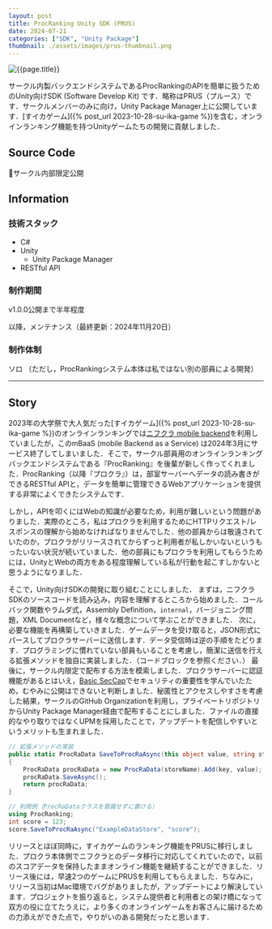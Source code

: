 ```yaml
---
layout: post
title: ProcRanking Unity SDK (PRUS)
date: 2024-07-21
categories: ["SDK", "Unity Package"]
thumbnail: ./assets/images/prus-thumbnail.png
---
```


![{{page.title}}]({{site.baseurl}}/assets/images/prus-thumbnail.png)

サークル内製バックエンドシステムであるProcRankingのAPIを簡単に扱うためのUnity向けSDK (Software Develop Kit) です．略称はPRUS（プルース）です．サークルメンバーのみに向け，Unity Package Manager上に公開しています．[すイカゲーム]({% post_url 2023-10-28-su-ika-game %})を含む，オンラインランキング機能を持つUnityゲームたちの開発に貢献しました．

## Source Code

:bow:サークル内部限定公開

## Information

### 技術スタック

- C#
- Unity
  - Unity Package Manager
- RESTful API

### 制作期間

v1.0.0公開まで半年程度

以降，メンテナンス（最終更新：2024年11月20日）

### 制作体制

ソロ
（ただし，ProcRankingシステム本体は私ではない別の部員による開発）

---

## Story

2023年の大学祭で大人気だった[すイカゲーム]({% post_url 2023-10-28-su-ika-game %})のオンラインランキングでは[ニフクラ mobile backend](https://mbaas.nifcloud.com/)を利用していましたが，このmBaaS (mobile Backend as a Service) は2024年3月にサービス終了してしまいました．そこで，サークル部員用のオンラインランキングバックエンドシステムである『ProcRanking』を後輩が新しく作ってくれました．ProcRanking（以降『プロクラ』）は，部室サーバーへデータの読み書きができるRESTful APIと，データを簡単に管理できるWebアプリケーションを提供する非常によくできたシステムです．

しかし，APIを叩くにはWebの知識が必要なため，利用が難しいという問題がありました．実際のところ，私はプロクラを利用するためにHTTPリクエスト/レスポンスの理解から始めなければなりませんでした．他の部員からは敬遠されていたのか，プロクラがリリースされてからずっと利用者が私しかいないというもったいない状況が続いていました．他の部員にもプロクラを利用してもらうためには，UnityとWebの両方をある程度理解している私が行動を起こすしかないと思うようになりました．

そこで，Unity向けSDKの開発に取り組むことにしました．
まずは，ニフクラSDKのソースコードを読み込み，内容を理解するところから始めました．コールバック関数やラムダ式，Assembly Definition，`internal`，バージョニング問題，XML Documentなど，様々な概念について学ぶことができました．
次に，必要な機能を再構築していきました．ゲームデータを受け取ると，JSON形式にパースしてプロクラサーバーに送信します．データ受信時は逆の手順をたどります．プログラミングに慣れていない部員もいることを考慮し，簡潔に送信を行える拡張メソッドを独自に実装しました．（コードブロックを参照ください．）
最後に，サークル内限定で配布する方法を模索しました．プロクラサーバーに認証機能があるとはいえ，[Basic SecCap](https://www.seccap.jp/basic/index.html)でセキュリティの重要性を学んでいたため，むやみに公開はできないと判断しました．秘匿性とアクセスしやすさを考慮した結果，サークルのGitHub Organizationを利用し，プライベートリポジトリからUnity Package Manager経由で配布することにしました．ファイルの直接的なやり取りではなくUPMを採用したことで，アップデートを配信しやすいというメリットも生まれました．

```csharp
// 拡張メソッドの実装
public static ProcRaData SaveToProcRaAsync(this object value, string storeName, string key)
{
    ProcRaData procRaData = new ProcRaData(storeName).Add(key, value);
    procRaData.SaveAsync();
    return procRaData;
}

// 利用例（ProcRaDataクラスを意識せずに書ける）
using ProcRanking;
int score = 123;
score.SaveToProcRaAsync("ExampleDataStore", "score");
```

リリースとほぼ同時に，すイカゲームのランキング機能をPRUSに移行しました．プロクラ本体側でニフクラとのデータ移行に対応してくれていたので，以前のスコアデータを保持したままオンライン機能を継続することができました．リリース後には，早速2つのゲームにPRUSを利用してもらえました．ちなみに，リリース当初はMac環境でバグがありましたが，アップデートにより解決しています．プロジェクトを振り返ると，システム提供者と利用者との架け橋になって双方の役に立てたうえに，より多くのオンラインゲームをお客さんに届けるための力添えができた点で，やりがいのある開発だったと思います．
